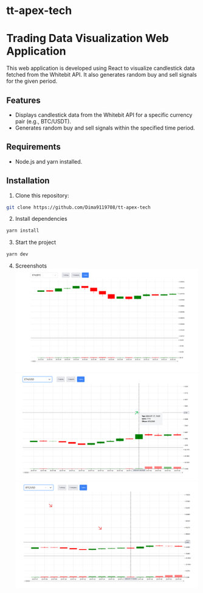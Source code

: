 # tt-apex-tech

# Trading Data Visualization Web Application

This web application is developed using React to visualize candlestick data fetched from the Whitebit API. It also generates random buy and sell signals for the given period.

## Features

- Displays candlestick data from the Whitebit API for a specific currency pair (e.g., BTC/USDT).
- Generates random buy and sell signals within the specified time period.

## Requirements

- Node.js and yarn installed.

## Installation

1. Clone this repository:

```bash
git clone https://github.com/Dima9119708/tt-apex-tech
```

2. Install dependencies
```bash
yarn install
```

3. Start the project
```bash
yarn dev
```

4. Screenshots
![Screenshot 1](screenshots/screen-1.png)
![Screenshot 2](screenshots/screen-2.png)
![Screenshot 3](screenshots/screen-3.png)

